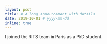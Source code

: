 ```yaml
---
layout: post
title: # A long announcement with details
date: 2019-10-01 # yyyy-mm-dd
inline: true
---
```


I joined the RITS team in Paris as a PhD student.
